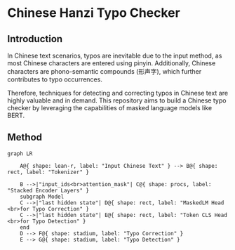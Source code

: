 # Chinese Hanzi Typo Checker

## Introduction
In Chinese text scenarios, typos are inevitable due to the input method, as most Chinese characters are entered using pinyin. Additionally, Chinese characters are phono-semantic compounds (形声字), which further contributes to typo occurrences.

Therefore, techniques for detecting and correcting typos in Chinese text are highly valuable and in demand. This repository aims to build a Chinese typo checker by leveraging the capabilities of masked language models like BERT.


## Method

```mermaid
graph LR
    
    A@{ shape: lean-r, label: "Input Chinese Text" } --> B@{ shape: rect, label: "Tokenizer" }
    
    B -->|"input_ids<br>attention_mask"| C@{ shape: procs, label: "Stacked Encoder Layers" }
    subgraph Model
    C -->|"last hidden state"| D@{ shape: rect, label: "MaskedLM Head <br>for Typo Correction" }
    C -->|"last hidden state"| E@{ shape: rect, label: "Token CLS Head <br>for Typo Detection" }
    end
    D --> F@{ shape: stadium, label: "Typo Correction" }
    E --> G@{ shape: stadium, label: "Typo Detection" }   
```
